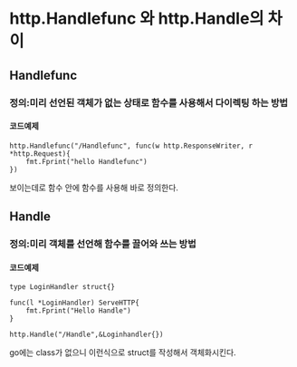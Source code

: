 # http.Handlefunc 와 http.Handle의 차이

## Handlefunc
### 정의:미리 선언된 객체가 없는 상태로 함수를 사용해서 다이렉팅 하는 방법
#### 코드예제
```
http.Handlefunc("/Handlefunc", func(w http.ResponseWriter, r *http.Request){
    fmt.Fprint("hello Handlefunc")
})
```
보이는데로 함수 안에 함수를 사용해 바로 정의한다.

## Handle
### 정의:미리 객체를 선언해 함수를 끌어와 쓰는 방법
#### 코드예제
```
type LoginHandler struct{}

func(l *LoginHandler) ServeHTTP{
    fmt.Fprint("Hello Handle")
}

http.Handle("/Handle",&Loginhandler{})
```
go에는 class가 없으니 이런식으로 struct를 작성해서 객체화시킨다.
